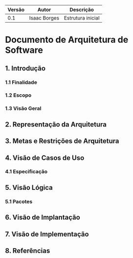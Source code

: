 |Versão|Autor|Descrição|
|------|-----|---------|
|0.1|Isaac Borges|Estrutura inicial|

# Documento de Arquitetura de Software

## 1. Introdução

### 1.1 Finalidade

### 1.2 Escopo

### 1.3 Visão Geral

## 2. Representação da Arquitetura

## 3. Metas e Restrições de Arquitetura

## 4. Visão de Casos de Uso

### 4.1 Especificação

## 5. Visão Lógica

### 5.1 Pacotes

## 6. Visão de Implantação

## 7. Visão de Implementação

## 8. Referências

